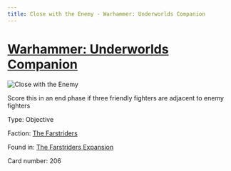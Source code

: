 ```yaml
---
title: Close with the Enemy - Warhammer: Underworlds Companion
---
```


# [Warhammer: Underworlds Companion](https://guidokessels.github.io/wh-underworlds)

  

![Close with the Enemy](https://warhammerunderworlds.com/wp-content/uploads/sites/6/2018/03/206_ENG.png)

Score this in an end phase if three friendly fighters are adjacent to enemy fighters

Type: Objective

Faction: [The Farstriders](https://guidokessels.github.io/wh-underworlds/factions/the-farstriders)

Found in: [The Farstriders Expansion](https://guidokessels.github.io/wh-underworlds/locations/the-farstriders-expansion)

Card number: 206
